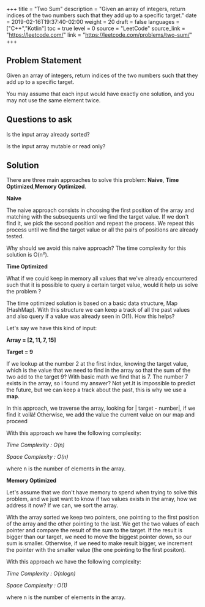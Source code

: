 +++
title = "Two Sum"
description = "Given an array of integers, return indices of the two numbers such that they add up to a specific target."
date = 2019-02-16T19:37:40-02:00
weight = 20
draft = false
languages = ["C++","Kotlin"]
toc = true
level = 0
source = "LeetCode"
source_link = "https://leetcode.com/"
link = "https://leetcode.com/problems/two-sum/"
+++
<h2 class="title is-4"> Problem Statement </h2>

Given an array of integers, return indices of the two numbers such that they add up to a specific target.

You may assume that each input would have exactly one solution, and you may not use the same element twice.

<h2 class="title is-4"> Questions to ask </h2>

Is the input array already sorted?

Is the input array mutable or read only?

<h2 class="title is-4"> Solution </h2>

There are three main approaches to solve this problem: **Naive**, **Time Optimized**,**Memory Optimized**.

**Naive**

The naive approach consists in choosing the first position of the array and matching with the subsequents until we find the target value.
If we don't find it, we pick the second position and repeat the process. We repeat this process until we find the target value or all the pairs of positions are already tested.

Why should we avoid this naive approach? The time complexity for this solution is O(n²).

**Time Optimized**

What if we could keep in memory all values that we've already encountered such that it is possible to query a certain target value, would it help us solve the problem ?

The time optimized solution is based on a basic data structure, Map (HashMap).
With this structure we can keep a track of all the past values and also query if a value was already seen in O(1). How this helps?

Let's say we have this kind of input:

**Array =  [2, 11, 7, 15]**

**Target = 9**

If we lookup at the number 2 at the first index, knowing the target value, which is the value that we need to find in the array so that the sum of the two add to the target 9?
With basic math we find that is 7. The number 7 exists in the array, so i found my answer? Not yet.It is impossible to predict the future, but we can keep a track about the past,
this is why we use a **map**.

In this approach, we traverse the array, looking for | target - number|, if we find it voilà! Otherwise, we add the value the current value on our map and proceed

With this approach we have the following complexity:

*Time Complexity : O(n)*

*Space Complexity : O(n)*

where n is the number of elements in the array.

**Memory Optimized**

Let's assume that we don't have memory to spend when trying to solve this problem, and we just want to know if two values exists in the array, how we address it now?
If we can, we sort the array.

With the array sorted we keep two pointers, one pointing to the first position of the array and the other pointing to the last. We get the two values of each pointer
and compare the result of the sum to the target. If the result is bigger than our target, we need to move the biggest pointer down, so our sum is smaller. Otherwise,
if we need to make result bigger, we increment the pointer with the smaller value (the one pointing to the first positon).

With this approach we have the following complexity:

*Time Complexity : O(nlogn)*

*Space Complexity : O(1)*

where n is the number of elements in the array.
